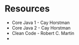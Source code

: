# Resources

- Core Java 1 - Cay Horstman
- Core Java 2 - Cay Horstman
- Clean Code - Robert C. Martin
- 